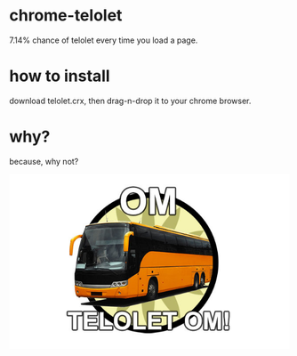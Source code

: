 # chrome-telolet
7.14% chance of telolet every time you load a page.
# how to install
download telolet.crx, then drag-n-drop it to your chrome browser.
# why?
because, why not?

![alt text](https://github.com/lojaya/chrome-telolet/raw/master/source/telolet.jpg "OM TELOLET OM")
